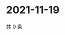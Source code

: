 # 2021-11-19

共 0 条

<!-- BEGIN WEIBO -->
<!-- 最后更新时间 Fri Nov 19 2021 20:13:44 GMT+0800 (China Standard Time) -->

<!-- END WEIBO -->
